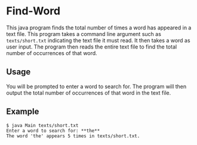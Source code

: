 # Find-Word

This java program finds the total number of times a word has appeared in a text file.
This program takes a command line argument such as `texts/short.txt` indicating the text file it must read. It then takes a word as user input. The program then reads the entire text file to find the total number of occurrences of that word.

## Usage


You will be prompted to enter a word to search for. The program will then output the total number of occurrences of that word in the text file.

## Example

```
$ java Main texts/short.txt
Enter a word to search for: **the**
The word 'the' appears 5 times in texts/short.txt.
```
